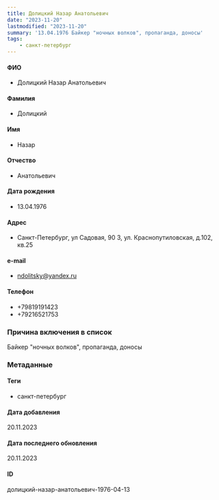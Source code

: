 ```yaml
---
title: Долицкий Назар Анатольевич
date: "2023-11-20"
lastmodified: "2023-11-20"
summary: '13.04.1976 Байкер "ночных волков", пропаганда, доносы'
tags: 
    - санкт-петербург
---
```

<!--# pp2-->
<!--## Фигурант-->
<!--### Личные данные-->
#### ФИО
- Долицкий Назар Анатольевич
#### Фамилия
- Долицкий
#### Имя
- Назар
#### Отчество
- Анатольевич
#### Дата рождения
- 13.04.1976
#### Адрес
- Санкт-Петербург, ул Садовая, 90 3, ул. Краснопутиловская, д.102, кв.25
#### e-mail
- ndolitsky@yandex.ru
#### Телефон
- +79819191423
- +79216521753
### Причина включения в список
Байкер "ночных волков", пропаганда, доносы
### Метаданные
#### Теги
- санкт-петербург
#### Дата добавления
20.11.2023
#### Дата последнего обновления
20.11.2023
#### ID
долицкий-назар-анатольевич-1976-04-13
<!--## END;-->
